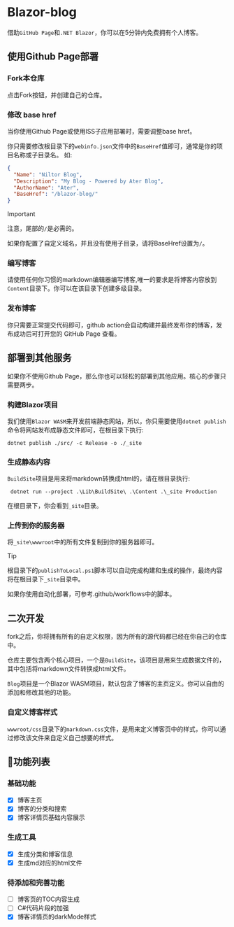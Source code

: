 # Blazor-blog

借助`GitHub Page`和`.NET Blazor`，你可以在5分钟内免费拥有个人博客。

## 使用Github Page部署

### Fork本仓库

点击Fork按钮，并创建自己的仓库。

### 修改 base href

当你使用Github Page或使用ISS子应用部署时，需要调整base href。

你只需要修改根目录下的`webinfo.json`文件中的`BaseHref`值即可，通常是你的项目名称或子目录名。
如:

```json
{
  "Name": "Niltor Blog",
  "Description": "My Blog - Powered by Ater Blog",
  "AuthorName": "Ater",
  "BaseHref": "/blazor-blog/"
}
```

> [!IMPORTANT]
> 注意，尾部的`/`是必需的。
>
> 如果你配置了自定义域名，并且没有使用子目录，请将BaseHref设置为`/`。

### 编写博客

请使用任何你习惯的markdown编辑器编写博客,唯一的要求是将博客内容放到`Content`目录下。你可以在该目录下创建多级目录。

### 发布博客

你只需要正常提交代码即可，github action会自动构建并最终发布你的博客，发布成功后可打开您的 GitHub Page 查看。

## 部署到其他服务

如果你不使用Github Page，那么你也可以轻松的部署到其他应用。核心的步骤只需要两步。

### 构建Blazor项目

我们使用`Blazor WASM`来开发前端静态网站，所以，你只需要使用`dotnet publish`命令将网站发布成静态文件即可，在根目录下执行:

```dotnetcli
dotnet publish ./src/ -c Release -o ./_site
```

### 生成静态内容

`BuildSite`项目是用来将markdown转换成html的，请在根目录执行:

```pwsh
 dotnet run --project .\Lib\BuildSite\ .\Content .\_site Production
```

在根目录下，你会看到`_site`目录。

### 上传到你的服务器

将`_site\wwwroot`中的所有文件复制到你的服务器即可。

> [!TIP]
> 根目录下的`publishToLocal.ps1`脚本可以自动完成构建和生成的操作，最终内容将在根目录下`_site`目录中。
>
> 如果你使用自动化部署，可参考.github/workflows中的脚本。

## 二次开发

fork之后，你将拥有所有的自定义权限，因为所有的源代码都已经在你自己的仓库中。

仓库主要包含两个核心项目，一个是`BuildSite`，该项目是用来生成数据文件的，其中包括将markdown文件转换成html文件。

`Blog`项目是一个Blazor WASM项目，默认包含了博客的主页定义。你可以自由的添加和修改其他的功能。

### 自定义博客样式

`wwwroot/css`目录下的`markdown.css`文件，是用来定义博客页中的样式，你可以通过修改该文件来自定义自己想要的样式。

## 🎊功能列表

### 基础功能

- [x] 博客主页
- [x] 博客的分类和搜索
- [x] 博客详情页基础内容展示

### 生成工具

- [x] 生成分类和博客信息
- [x] 生成md对应的html文件

### 待添加和完善功能

- [ ] 博客页的TOC内容生成
- [ ] C#代码片段的加强
- [x] 博客详情页的darkMode样式

